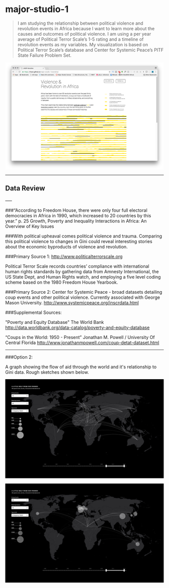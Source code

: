 # major-studio-1

>I am studying the relationship between political violence and revolution events in Africa because I want to learn more about the causes and outcomes of political violence. I am using a per year average of Political Terror Scale’s 1-5 rating and a timeline of revolution events as my variables. My visualization is based on Political Terror Scale’s database and Center for Systemic Peace’s PITF State Failure Problem Set.

[![](preview.png)](https://rhoon.github.io/major-studio-1/narrative/)
___

## Data Review

–––

###“According to Freedom House, there were only four full electoral democracies in Africa in 1990, which increased to 20 countries by this year.” 
p. 25 Growth, Poverty and Inequality Interactions in Africa: An Overview of Key Issues

###With political upheaval comes political violence and trauma. Comparing this political violence to changes in Gini could reveal interesting stories about the economic byproducts of violence and revolution.

###Primary Source 1:
http://www.politicalterrorscale.org

Political Terror Scale records countries’ compliance with international human rights standards by gathering data from Amnesty International, the US State Dept, and Human Rights watch, and employing a five level coding scheme based on the 1980 Freedom House Yearbook.

###Primary Source 2:
Center for Systemic Peace - broad datasets detailing coup events and other political violence.
Currently associated with George Mason University.
http://www.systemicpeace.org/inscrdata.html

###Supplemental Sources:

"Poverty and Equity Database" The World Bank 
http://data.worldbank.org/data-catalog/poverty-and-equity-database

“Coups in the World: 1950 - Present” Jonathan M. Powell  / University Of Central Florida
 http://www.jonathanmpowell.com/coup-detat-dataset.html

___

###Option 2:

A graph showing the flow of aid through the world and it's relationship to Gini data. Rough sketches shown below.

![](Option2-1.jpg)

![](Option2-2.jpg)